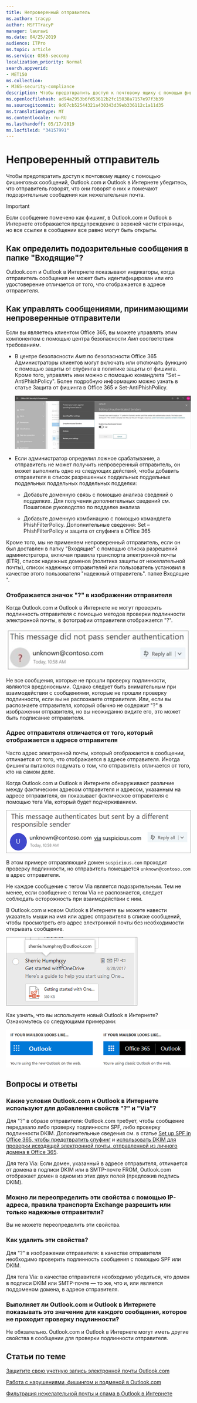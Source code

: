 ```yaml
---
title: Непроверенный отправитель
ms.author: tracyp
author: MSFTTracyP
manager: laurawi
ms.date: 04/25/2019
audience: ITPro
ms.topic: article
ms.service: O365-seccomp
localization_priority: Normal
search.appverid:
- MET150
ms.collection:
- M365-security-compliance
description: Чтобы предотвратить доступ к почтовому ящику с помощью фишинговых сообщений, Outlook.com и Outlook в Интернете убедитесь, что отправитель говорят, что они говорят о них и помечают подозрительные сообщения как нежелательная почта.
ms.openlocfilehash: ad94a2953b6fd53612b2fc15038a7157e97f3b39
ms.sourcegitcommit: 9d67cb52544321a430343d39eb336112c1a11d35
ms.translationtype: MT
ms.contentlocale: ru-RU
ms.lasthandoff: 05/17/2019
ms.locfileid: "34157991"
---
```

# <a name="unverified-sender"></a>Непроверенный отправитель

Чтобы предотвратить доступ к почтовому ящику с помощью фишинговых сообщений, Outlook.com и Outlook в Интернете убедитесь, что отправитель говорят, что они говорят о них и помечают подозрительные сообщения как нежелательная почта.

> [!IMPORTANT]
> Если сообщение помечено как фишинг, в Outlook.com и Outlook в Интернете отображается предупреждение в верхней части страницы, но все ссылки в сообщении все равно могут быть открыты.

## <a name="how-can-i-identify-a-suspicious-message-in-my-inbox"></a>Как определить подозрительные сообщения в папке "Входящие"?

Outlook.com и Outlook в Интернете показывают индикаторы, когда отправитель сообщения не может быть идентифицирован или его удостоверение отличается от того, что отображается в адресе отправителя.

## <a name="how-to-manage-which-messages-receive-the-unverified-sender-treatment"></a>Как управлять сообщениями, принимающими непроверенные отправители 

Если вы являетесь клиентом Office 365, вы можете управлять этим компонентом с помощью центра безопасности _Амп_ соответствия требованиям. 

- В центре безопасности _Амп_ по безопасности Office 365 Администраторы клиентов могут включать или отключать функцию с помощью защиты от спуфинга в политике защиты от фишинга. Кроме того, управлять ими можно с помощью командлета "Set – AntiPhishPolicy". Более подробную информацию можно узнать в статье Защита от фишинга в Office 365 и Set-AntiPhishPolicy.

    ![Изменение отправителя, не прошедшего проверку подлинности, в графическом интерфейсе.](media/unverified-sender-article-editing-unauthenticated-senders.jpg)

- Если администратор определил ложное срабатывание, а отправитель не может получить непроверенный отправитель, он может выполнить одно из следующих действий, чтобы добавить отправителя в список разрешенных поддельных поддельных поддельных поддельных поддельных подделки:
        
    - Добавьте доменную связь с помощью анализа сведений о подделких. Для получения дополнительных сведений см. Пошаговое руководство по подделке анализа
                
    - Добавьте доменную комбинацию с помощью командлета PhishFilterPolicy. Дополнительные сведения: Set – PhishFilterPolicy и защита от спуфинга в Office 365

Кроме того, мы не применяем непроверенный отправитель, если он был доставлен в папку "Входящие" с помощью списка разрешений администратора, включая правила транспорта электронной почты (ETR), список надежных доменов (политика защиты от нежелательной почты), список надежных отправителей или пользователь установил в качестве этого пользователя "надежный отправитель". папке Входящие ".

### <a name="you-see-a--in-the-sender-image"></a>Отображается значок "?" в изображении отправителя

Когда Outlook.com и Outlook в Интернете не могут проверить подлинность отправителя с помощью методов проверки подлинности электронной почты, в фотографии отправителя отображается "?". 

![Сообщение не прошел проверку](media/message-did-not-pass-verification.jpg)

Не все сообщения, которые не прошли проверку подлинности, являются вредоносными. Однако следует быть внимательным при взаимодействии с сообщениями, которые не прошли проверку подлинности, если вы не распознаете отправителя. Или, если вы распознаете отправителя, который обычно не содержит "?" в изображении отправителя, но вы неожиданно видите его, это может быть подписание отправителя.

### <a name="the-senders-address-is-different-than-what-appears-in-the-from-address"></a>Адрес отправителя отличается от того, который отображается в адресе отправителя

Часто адрес электронной почты, который отображается в сообщении, отличается от того, что отображается в адресе отправителя. Иногда фишингы пытаются подумать о том, что отправитель отличается от того, кто на самом деле.

Когда Outlook.com и Outlook в Интернете обнаруживают различие между фактическим адресом отправителя и адресом, указанным на адресе отправителя, он показывает фактическое отправителя с помощью тега Via, который будет подчеркиванием.

![непроверенный замещающий текст отправителя](media/unverified-sender-feature1.png)

В этом примере отправляющий домен `suspicious.com` проходит проверку подлинности, но отправитель помещается `unknown@contoso.com` в адрес отправителя.

Не каждое сообщение с тегом Via является подозрительным. Тем не менее, если сообщение с тегом Via не распознается, следует соблюдать осторожность при взаимодействии с ним.

В Outlook.com и новом Outlook в Интернете вы можете навести указатель мыши на имя или адрес отправителя в списке сообщений, чтобы просмотреть его адрес электронной почты без необходимости открывать сообщение.

![Начало работы с OneDrive](media/get-started-with-onedrive-message.png)

Как узнать, что вы используете новый Outlook в Интернете? Ознакомьтесь со следующими примерами:

![Outlook и Office 365](media/outlook-vs-outlook365.png)

## <a name="frequently-asked-questions"></a>Вопросы и ответы

### <a name="what-criteria-does-outlookcom-and-outlook-on-the-web-use-to-add-the--and-the-via-properties"></a>Какие условия Outlook.com и Outlook в Интернете используют для добавления свойств "?" и "Via"?

Для "?" в образе отправителя: Outlook.com требует, чтобы сообщение передавало либо проверку подлинности SPF, либо проверку подлинности DKIM. Дополнительные сведения см. в статье [Set up SPF in Office 365, чтобы предотвратить спуфинг](set-up-spf-in-office-365-to-help-prevent-spoofing.md) и [использовать DKIM для проверки исходящей электронной почты, отправленной из личного домена в Office 365](use-dkim-to-validate-outbound-email.md).

Для тега Via: Если домен, указанный в адресе отправителя, отличается от домена в подписи DKIM или в SMTP-почте FROM, Outlook.com отображает домен в одном из этих двух полей (предложив подпись DKIM).

### <a name="can-i-override-these-properties-with-ip-allows-exchange-transport-rule-allows-or-safe-senders"></a>Можно ли переопределить эти свойства с помощью IP-адреса, правила транспорта Exchange разрешить или только надежные отправители?

Вы не можете переопределить эти свойства.

### <a name="how-do-i-remove-these-properties"></a>Как удалить эти свойства?

Для "?" в изображении отправителя: в качестве отправителя необходимо проверить подлинность сообщения с помощью SPF или DKIM.

Для тега Via: в качестве отправителя необходимо убедиться, что домен в подписи DKIM или SMTP-почте — то же, что и, или является поддоменом домена, в адресе отправителя.

### <a name="does-outlookcom-and-outlook-on-the-web-show-this-for-every-message-that-doesnt-pass-authentication"></a>Выполняет ли Outlook.com и Outlook в Интернете показывать это значение для каждого сообщения, которое не проходит проверку подлинности?

Не обязательно. Outlook.com и Outlook в Интернете могут иметь другие свойства в сообщении для проверки подлинности отправителя.

## <a name="related-topics"></a>Статьи по теме

[Защитите свою учетную запись электронной почты Outlook.com](https://support.office.com/article/a4f20fc5-4307-4ece-8231-6d4d4bd8a9ba)

[Работа с нарушениями, фишингом и подменой в Outlook.com](https://support.office.com/article/0d882ea5-eedc-4bed-aebc-079ffa1105a3)

[Фильтрация нежелательной почты и спама в Outlook в Интернете](https://support.office.com/article/db786e79-54e2-40cc-904f-d89d57b7f41d)
